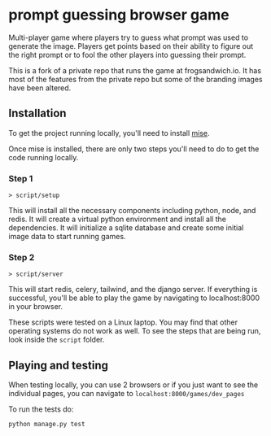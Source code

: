 # prompt guessing browser game

Multi-player game where players try to guess what prompt was used to generate the image. Players get points based on
their ability to figure out the right prompt or to fool the other players into guessing their prompt.

This is a fork of a private repo that runs the game at frogsandwich.io. It has most of the features from the private
repo but some of the branding images have been altered.

## Installation

To get the project running locally, you'll need to install [mise](https://mise.jdx.dev/getting-started.html).

Once mise is installed, there are only two steps you'll need to do to get the code running locally.


### Step 1

```
> script/setup
```

This will install all the necessary components including python, node, and redis. It will create a virtual python
environment and install all the dependencies. It will initialize a sqlite database and create some initial image data
to start running games.


### Step 2

```
> script/server
```

This will start redis, celery, tailwind, and the django server. If everything is successful, you'll be able to play the game
by navigating to localhost:8000 in your browser.


These scripts were tested on a Linux laptop. You may find that other operating systems do not work as well. To see the
steps that are being run, look inside the `script` folder.


## Playing and testing

When testing locally, you can use 2 browsers or if you just want to see the individual pages, you can navigate to
`localhost:8000/games/dev_pages`

To run the tests do:

`python manage.py test`
